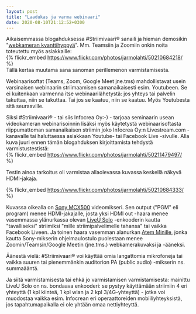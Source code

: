 ```yaml
---
layout: post
title: "Laadukas ja varma webinaari"
date: 2020-08-10T21:12:52+0300
---
```


Aikaisemmassa blogahduksessa #Striimivaari® sanaili ja hieman demosikin "[webkameran kvanttihyppyä](/blogi/2020/05/webinaarikameran-kvanttihyppy/)". Mm. Teamsiin ja Zoomiin onkin noita toteutettu myös asiakkaille:<br>
{% flickr_embed https://www.flickr.com/photos/jarmolahti/50210684218/ %}<br>
Tällä kertaa muutama sana sanoman perillemenon varmistamisesta.<!--more-->

Webinaarisoftat (Teams, Zoom, Google Meet jne.tms) mahdollistavat usein varsinaisen webinaarin striimaamisen samanaikaisesti esim. Youtubeen. Se ei kuitenkaan varmenna itse webinaarilähetystä: jos yhteys tai palvelin takuttaa, niin se takuttaa. Tai jos se kaatuu, niin se kaatuu. Myös Youtubesta sitä seuraaville.

Siksi #Striimivaari® - tai siis Infocrea Oy:-) - tarjoaa seminaarin usean videokameran webinarisoinnin lisäksi myös käytetystä webinaarisoftasta riippumattoman samanaikaisen striimin joko Infocrea Oy:n Livestream.com -kanavalle tai haluttaessa asiakkaan Youtube- tai Facebook Live -sivulle. Alla kuva juuri ennen tämän blogahduksen kirjoittamista tehdystä varmistustestistä:<br>
{% flickr_embed https://www.flickr.com/photos/jarmolahti/50211479497/ %} 

Testin ainoa tarkoitus oli varmistaa allaolevassa kuvassa keskellä näkyvä HDMI-jakaja.<br>

{% flickr_embed https://www.flickr.com/photos/jarmolahti/50210684333/ %}<br>

Kuvassa oikealla on [Sony MCX500](https://pro.sony/en_SI/products/portable-live-production/mcx-500) videomikseri. Sen output ("PGM" eli program) menee HDMI-jakajalle, josta yksi HDMI out -haara menee vasemmassa ylänurkassa olevan [LiveU Solo](https://gosolo.tv/) -enkooderin kautta "tavalliseksi" striimiksi "mille striimipalvelimelle tahansa" tai vaikka Facebook Liveen. Ja toinen haara vasemman alanurkan [Atem Minille](https://www.blackmagicdesign.com/fi/products/atemmini), jonka kautta Sony-mikserin ohjelmaulostulo puolestaan menee Zoomin/Teamsin/Google Meetin (jne.tms.) webkamerakuvaksi ja -ääneksi.

Äänestä vielä: #Striimivaari® voi käyttää omia langattomia mikrofoneja tai vaikka suuren tai pienemmänkin auditorion PA (public audio) -mikserin ns. summaääntä.

Ja siitä varmistamisesta tai ehkä jo varmistamisen varmistamisesta: mainittu LiveU Solo on ns. bondaava enkooderi: se pystyy käyttämään striimiin 4 eri yhteyttä (1 kpl kiinteä, 1 kpl wlan ja 2 kpl 3/4G-yhteyttä) - jotka voi muodostaa vaikka esim. Infocrean eri operaattoreiden mobiiliyhteyksistä, jos tapahtumapaikalla ei ole yhtään omaa nettiyhteyttä.